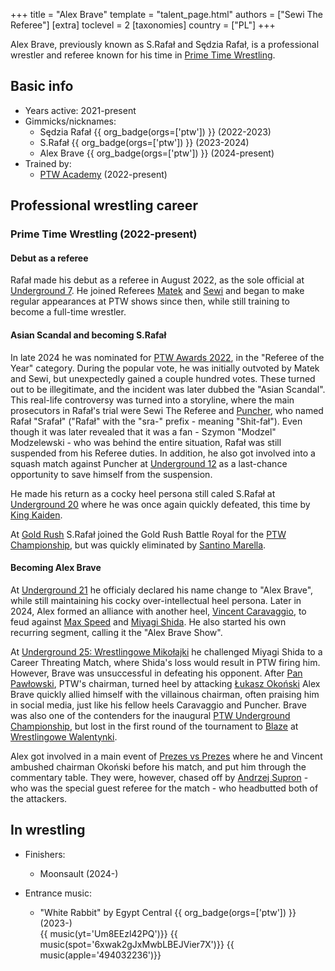 +++
title = "Alex Brave"
template = "talent_page.html"
authors = ["Sewi The Referee"]
[extra]
toclevel = 2
[taxonomies]
country = ["PL"]
+++

Alex Brave, previously known as S.Rafał and Sędzia Rafał, is a professional wrestler and referee known for his time in [Prime Time Wrestling](@/o/ptw.md).

## Basic info

* Years active: 2021-present
* Gimmicks/nicknames:
  - Sędzia Rafał {{ org_badge(orgs=['ptw']) }} (2022-2023)
  - S.Rafał {{ org_badge(orgs=['ptw']) }} (2023-2024)
  - Alex Brave {{ org_badge(orgs=['ptw']) }} (2024-present)
* Trained by:
  - [PTW Academy](@/o/ptw-academy.md) (2022-present)

## Professional wrestling career

### Prime Time Wrestling (2022-present)

#### Debut as a referee

Rafał made his debut as a referee in August 2022, as the sole official at [Underground 7](@/e/ptw/2022-08-28-ptw-underground-7.md).
He joined Referees [Matek](@/w/sedzia-matek.md) and [Sewi](@/w/sedzia-seweryn.md) and began to make regular appearances at PTW shows since then, while still training to become a full-time wrestler.

#### Asian Scandal and becoming S.Rafał

In late 2024 he was nominated for [PTW Awards 2022](@/a/ptw-awards-2022.md), in the "Referee of the Year" category. During the popular vote, he was initially outvoted by Matek and Sewi, but unexpectedly gained a couple hundred votes. These turned out to be illegitimate, and the incident was later dubbed the "Asian Scandal".
This real-life controversy was turned into a storyline, where the main prosecutors in Rafał's trial were Sewi The Referee and [Puncher](@/w/puncher.md), who named Rafał "Srafał" ("Rafał" with the "sra-" prefix - meaning "Shit-fał").
Even though it was later revealed that it was a fan - Szymon "Modzel" Modzelewski - who was behind the entire situation, Rafał was still suspended from his Referee duties.
In addition, he also got involved into a squash match against Puncher at [Underground 12](@/e/ptw/2023-02-26-ptw-underground-12.md) as a last-chance opportunity to save himself from the suspension.

He made his return as a cocky heel persona still caled S.Rafał at [Underground 20](@/e/ptw/2023-12-10-ptw-underground-20.md) where he was once again quickly defeated, this time by [King Kaiden](@/w/king-kaiden.md).

At [Gold Rush](@/e/ptw/2024-02-03-ptw-5-gold-rush.md) S.Rafał joined the Gold Rush Battle Royal for the [PTW Championship](@/c/ptw-championship.md), but was quickly eliminated by [Santino Marella](@/w/santino.md).

#### Becoming Alex Brave

At [Underground 21](@/e/ptw/2024-04-13-ptw-underground-21.md) he officialy declared his name change to "Alex Brave", while still maintaining his cocky over-intellectual heel persona.
Later in 2024, Alex formed an alliance with another heel, [Vincent Caravaggio](@/w/vincent-caravaggio.md), to feud against [Max Speed](@/w/max-speed.md) and [Miyagi Shida](@/w/miyagi-shida.md). He also started his own recurring segment, calling it the "Alex Brave Show".

At [Underground 25: Wrestlingowe Mikołajki](@/e/ptw/2024-12-07-ptw-underground-25.md) he challenged Miyagi Shida to a Career Threating Match, where Shida's loss would result in PTW firing him.
However, Brave was unsuccessful in defeating his opponent.
After [Pan Pawłowski](@/w/pan-pawlowski.md), PTW's chairman, turned heel by attacking [Łukasz Okoński](@/w/lukasz-okonski.md) Alex Brave quickly allied himself with the villainous chairman, often praising him in social media, just like his fellow heels Caravaggio and Puncher.
Brave was also one of the contenders for the inaugural [PTW Underground Championship](@/c/ptw-underground-championship.md), but lost in the first round of the tournament to [Blaze](@/w/blaze.md) at [Wrestlingowe Walentynki](@/e/ptw/2025-02-15-ptw-wrestlingowe-walentynki.md).

Alex got involved in a main event of [Prezes vs Prezes](@/e/ptw/2025-04-12-ptw-prezes-vs-prezes.md) where he and Vincent ambushed chairman Okoński before his match, and put him through the commentary table. They were, however, chased off by [Andrzej Supron](@/w/andrzej-supron.md) - who was the special guest referee for the match - who headbutted both of the attackers.

## In wrestling

* Finishers:
  - Moonsault (2024-)

* Entrance music:
  - "White Rabbit" by Egypt Central
   {{ org_badge(orgs=['ptw']) }} (2023-) <br>
   {{ music(yt='Um8EEzl42PQ')}}
   {{ music(spot='6xwak2gJxMwbLBEJVier7X')}}
   {{ music(apple='494032236')}}
